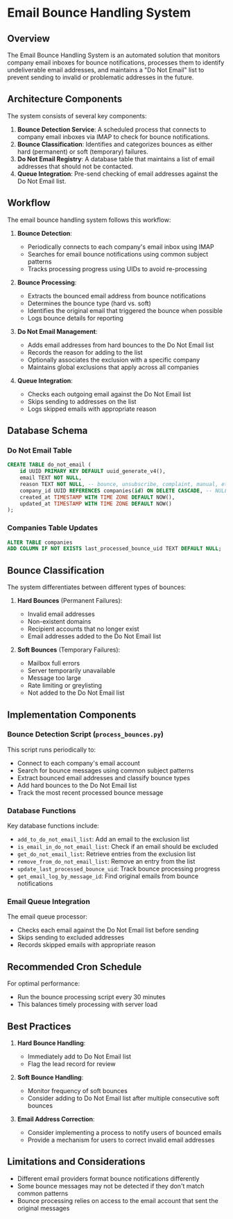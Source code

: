 # Email Bounce Handling System

## Overview

The Email Bounce Handling System is an automated solution that monitors company email inboxes for bounce notifications, processes them to identify undeliverable email addresses, and maintains a "Do Not Email" list to prevent sending to invalid or problematic addresses in the future.

## Architecture Components

The system consists of several key components:

1. **Bounce Detection Service**: A scheduled process that connects to company email inboxes via IMAP to check for bounce notifications.
2. **Bounce Classification**: Identifies and categorizes bounces as either hard (permanent) or soft (temporary) failures.
3. **Do Not Email Registry**: A database table that maintains a list of email addresses that should not be contacted.
4. **Queue Integration**: Pre-send checking of email addresses against the Do Not Email list.

## Workflow

The email bounce handling system follows this workflow:

1. **Bounce Detection**:
   - Periodically connects to each company's email inbox using IMAP
   - Searches for email bounce notifications using common subject patterns
   - Tracks processing progress using UIDs to avoid re-processing

2. **Bounce Processing**:
   - Extracts the bounced email address from bounce notifications
   - Determines the bounce type (hard vs. soft)
   - Identifies the original email that triggered the bounce when possible
   - Logs bounce details for reporting

3. **Do Not Email Management**:
   - Adds email addresses from hard bounces to the Do Not Email list
   - Records the reason for adding to the list
   - Optionally associates the exclusion with a specific company
   - Maintains global exclusions that apply across all companies

4. **Queue Integration**:
   - Checks each outgoing email against the Do Not Email list
   - Skips sending to addresses on the list
   - Logs skipped emails with appropriate reason

## Database Schema

### Do Not Email Table

```sql
CREATE TABLE do_not_email (
    id UUID PRIMARY KEY DEFAULT uuid_generate_v4(),
    email TEXT NOT NULL,
    reason TEXT NOT NULL, -- bounce, unsubscribe, complaint, manual, etc.
    company_id UUID REFERENCES companies(id) ON DELETE CASCADE, -- NULL means global (applies to all companies)
    created_at TIMESTAMP WITH TIME ZONE DEFAULT NOW(),
    updated_at TIMESTAMP WITH TIME ZONE DEFAULT NOW()
);
```

### Companies Table Updates

```sql
ALTER TABLE companies 
ADD COLUMN IF NOT EXISTS last_processed_bounce_uid TEXT DEFAULT NULL;
```

## Bounce Classification

The system differentiates between different types of bounces:

1. **Hard Bounces** (Permanent Failures):
   - Invalid email addresses
   - Non-existent domains
   - Recipient accounts that no longer exist
   - Email addresses added to the Do Not Email list

2. **Soft Bounces** (Temporary Failures):
   - Mailbox full errors
   - Server temporarily unavailable
   - Message too large
   - Rate limiting or greylisting
   - Not added to the Do Not Email list

## Implementation Components

### Bounce Detection Script (`process_bounces.py`)

This script runs periodically to:
- Connect to each company's email account
- Search for bounce messages using common subject patterns
- Extract bounced email addresses and classify bounce types
- Add hard bounces to the Do Not Email list
- Track the most recent processed bounce message

### Database Functions

Key database functions include:
- `add_to_do_not_email_list`: Add an email to the exclusion list
- `is_email_in_do_not_email_list`: Check if an email should be excluded
- `get_do_not_email_list`: Retrieve entries from the exclusion list
- `remove_from_do_not_email_list`: Remove an entry from the list
- `update_last_processed_bounce_uid`: Track bounce processing progress
- `get_email_log_by_message_id`: Find original emails from bounce notifications

### Email Queue Integration

The email queue processor:
- Checks each email against the Do Not Email list before sending
- Skips sending to excluded addresses
- Records skipped emails with appropriate reason

## Recommended Cron Schedule

For optimal performance:
- Run the bounce processing script every 30 minutes
- This balances timely processing with server load

## Best Practices

1. **Hard Bounce Handling**: 
   - Immediately add to Do Not Email list
   - Flag the lead record for review

2. **Soft Bounce Handling**:
   - Monitor frequency of soft bounces
   - Consider adding to Do Not Email list after multiple consecutive soft bounces

3. **Email Address Correction**:
   - Consider implementing a process to notify users of bounced emails
   - Provide a mechanism for users to correct invalid email addresses

## Limitations and Considerations

- Different email providers format bounce notifications differently
- Some bounce messages may not be detected if they don't match common patterns
- Bounce processing relies on access to the email account that sent the original messages 